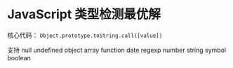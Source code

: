 # JavaScript 类型检测最优解

核心代码： `Object.prototype.toString.call([value])`

支持 null undefined object array function date regexp number string symbol boolean

